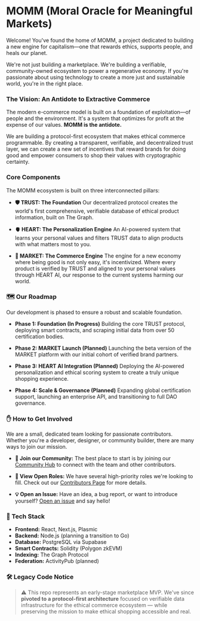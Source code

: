 # MOMM (Moral Oracle for Meaningful Markets)

Welcome! You've found the home of MOMM, a project dedicated to building a new engine for capitalism—one that rewards ethics, supports people, and heals our planet.

We're not just building a marketplace. We're building a verifiable, community-owned ecosystem to power a regenerative economy. If you're passionate about using technology to create a more just and sustainable world, you're in the right place.

### The Vision: An Antidote to Extractive Commerce

The modern e-commerce model is built on a foundation of exploitation—of people and the environment. It's a system that optimizes for profit at the expense of our values. **MOMM is the antidote.**

We are building a protocol-first ecosystem that makes ethical commerce programmable. By creating a transparent, verifiable, and decentralized trust layer, we can create a new set of incentives that reward brands for doing good and empower consumers to shop their values with cryptographic certainty.

### Core Components

The MOMM ecosystem is built on three interconnected pillars:

* **🛡️ TRUST: The Foundation**
    Our decentralized protocol creates the world's first comprehensive, verifiable database of ethical product information, built on The Graph.

* **🫀 HEART: The Personalization Engine**
    An AI-powered system that learns your personal values and filters TRUST data to align products with what matters most to you.

* **🛒 MARKET: The Commerce Engine**
    The engine for a new economy where being good is not only easy, it's incentivized. Where every product is verified by TRUST and aligned to your personal values through HEART AI, our response to the current systems harming our world.

### 🗺️ Our Roadmap

Our development is phased to ensure a robust and scalable foundation.

* **Phase 1: Foundation (In Progress)**
    Building the core TRUST protocol, deploying smart contracts, and scraping initial data from over 50 certification bodies.

* **Phase 2: MARKET Launch (Planned)**
    Launching the beta version of the MARKET platform with our initial cohort of verified brand partners.

* **Phase 3: HEART AI Integration (Planned)**
    Deploying the AI-powered personalization and ethical scoring system to create a truly unique shopping experience.

* **Phase 4: Scale & Governance (Planned)**
    Expanding global certification support, launching an enterprise API, and transitioning to full DAO governance.

### ✋ How to Get Involved

We are a small, dedicated team looking for passionate contributors. Whether you're a developer, designer, or community builder, there are many ways to join our mission.

* **💬 Join our Community:** The best place to start is by joining our [Community Hub](https://coruscating-twilight-56769a.netlify.app/community) to connect with the team and other contributors.

* **💼 View Open Roles:** We have several high-priority roles we're looking to fill. Check out our [Contributors Page](https://coruscating-twilight-56769a.netlify.app/contributors) for more details.

* **💡 Open an Issue:** Have an idea, a bug report, or want to introduce yourself? [Open an issue](https://github.com/momm-dao/momm-trust-landing-page/issues) and say hello!

### 🧪 Tech Stack

* **Frontend:** React, Next.js, Plasmic
* **Backend:** Node.js (planning a transition to Go)
* **Database:** PostgreSQL via Supabase
* **Smart Contracts:** Solidity (Polygon zkEVM)
* **Indexing:** The Graph Protocol
* **Federation:** ActivityPub (planned)

### 🛠️ Legacy Code Notice

> ⚠️ This repo represents an early-stage marketplace MVP. We've since **pivoted to a protocol-first architecture** focused on verifiable data infrastructure for the ethical commerce ecosystem — while preserving the mission to make ethical shopping accessible and real.
